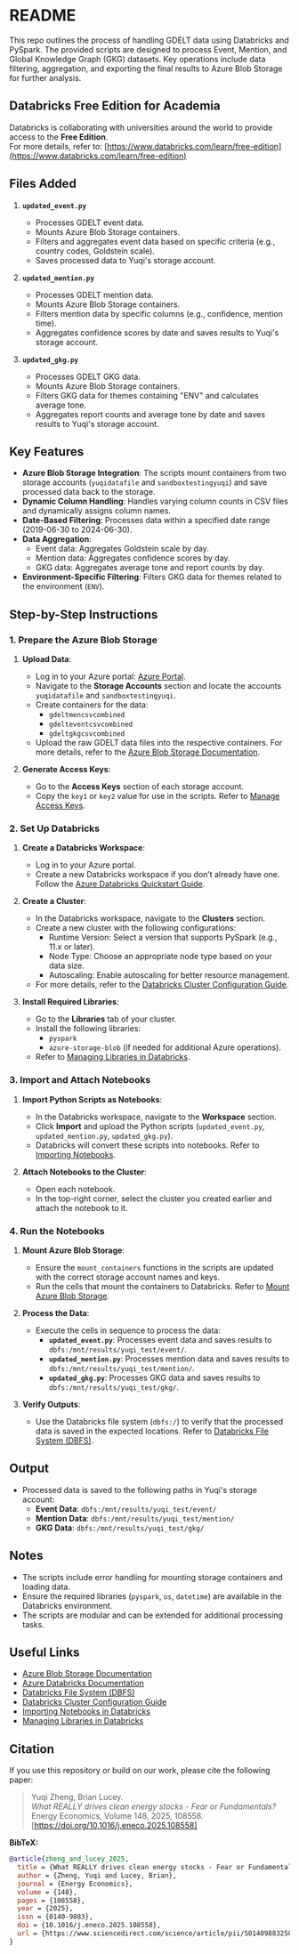 # README
This repo outlines the process of handling GDELT data using Databricks and PySpark. The provided scripts are designed to process Event, Mention, and Global Knowledge Graph (GKG) datasets. Key operations include data filtering, aggregation, and exporting the final results to Azure Blob Storage for further analysis.

## Databricks Free Edition for Academia
Databricks is collaborating with universities around the world to provide access to the **Free Edition**.  
For more details, refer to: [https://www.databricks.com/learn/free-edition](https://www.databricks.com/learn/free-edition)

## Files Added
1. **`updated_event.py`**
   - Processes GDELT event data.
   - Mounts Azure Blob Storage containers.
   - Filters and aggregates event data based on specific criteria (e.g., country codes, Goldstein scale).
   - Saves processed data to Yuqi's storage account.

2. **`updated_mention.py`**
   - Processes GDELT mention data.
   - Mounts Azure Blob Storage containers.
   - Filters mention data by specific columns (e.g., confidence, mention time).
   - Aggregates confidence scores by date and saves results to Yuqi's storage account.

3. **`updated_gkg.py`**
   - Processes GDELT GKG data.
   - Mounts Azure Blob Storage containers.
   - Filters GKG data for themes containing "ENV" and calculates average tone.
   - Aggregates report counts and average tone by date and saves results to Yuqi's storage account.

## Key Features
- **Azure Blob Storage Integration**: The scripts mount containers from two storage accounts (`yuqidatafile` and `sandboxtestingyuqi`) and save processed data back to the storage.
- **Dynamic Column Handling**: Handles varying column counts in CSV files and dynamically assigns column names.
- **Date-Based Filtering**: Processes data within a specified date range (2019-06-30 to 2024-06-30).
- **Data Aggregation**:
  - Event data: Aggregates Goldstein scale by day.
  - Mention data: Aggregates confidence scores by day.
  - GKG data: Aggregates average tone and report counts by day.
- **Environment-Specific Filtering**: Filters GKG data for themes related to the environment (`ENV`).

## Step-by-Step Instructions

### 1. Prepare the Azure Blob Storage
1. **Upload Data**:
   - Log in to your Azure portal: [Azure Portal](https://portal.azure.com/).
   - Navigate to the **Storage Accounts** section and locate the accounts `yuqidatafile` and `sandboxtestingyuqi`.
   - Create containers for the data:
     - `gdeltmencsvcombined`
     - `gdelteventcsvcombined`
     - `gdeltgkgcsvcombined`
   - Upload the raw GDELT data files into the respective containers. For more details, refer to the [Azure Blob Storage Documentation](https://learn.microsoft.com/en-us/azure/storage/blobs/).

2. **Generate Access Keys**:
   - Go to the **Access Keys** section of each storage account.
   - Copy the `key1` or `key2` value for use in the scripts. Refer to [Manage Access Keys](https://learn.microsoft.com/en-us/azure/storage/common/storage-account-keys-manage).

### 2. Set Up Databricks
1. **Create a Databricks Workspace**:
   - Log in to your Azure portal.
   - Create a new Databricks workspace if you don’t already have one. Follow the [Azure Databricks Quickstart Guide](https://docs.azure.cn/en-us/databricks/getting-started).

2. **Create a Cluster**:
   - In the Databricks workspace, navigate to the **Clusters** section.
   - Create a new cluster with the following configurations:
     - Runtime Version: Select a version that supports PySpark (e.g., 11.x or later).
     - Node Type: Choose an appropriate node type based on your data size.
     - Autoscaling: Enable autoscaling for better resource management.
   - For more details, refer to the [Databricks Cluster Configuration Guide](https://learn.microsoft.com/en-us/azure/databricks/clusters/).

3. **Install Required Libraries**:
   - Go to the **Libraries** tab of your cluster.
   - Install the following libraries:
     - `pyspark`
     - `azure-storage-blob` (if needed for additional Azure operations).
   - Refer to [Managing Libraries in Databricks](https://learn.microsoft.com/en-us/azure/databricks/libraries/).

### 3. Import and Attach Notebooks
1. **Import Python Scripts as Notebooks**:
   - In the Databricks workspace, navigate to the **Workspace** section.
   - Click **Import** and upload the Python scripts (`updated_event.py`, `updated_mention.py`, `updated_gkg.py`).
   - Databricks will convert these scripts into notebooks. Refer to [Importing Notebooks](https://docs.databricks.com/aws/en/notebooks/share-code).

2. **Attach Notebooks to the Cluster**:
   - Open each notebook.
   - In the top-right corner, select the cluster you created earlier and attach the notebook to it.

### 4. Run the Notebooks
1. **Mount Azure Blob Storage**:
   - Ensure the `mount_containers` functions in the scripts are updated with the correct storage account names and keys.
   - Run the cells that mount the containers to Databricks. Refer to [Mount Azure Blob Storage](https://learn.microsoft.com/en-us/azure/databricks/data/data-sources/azure/azure-storage).

2. **Process the Data**:
   - Execute the cells in sequence to process the data:
     - **`updated_event.py`**: Processes event data and saves results to `dbfs:/mnt/results/yuqi_test/event/`.
     - **`updated_mention.py`**: Processes mention data and saves results to `dbfs:/mnt/results/yuqi_test/mention/`.
     - **`updated_gkg.py`**: Processes GKG data and saves results to `dbfs:/mnt/results/yuqi_test/gkg/`.

3. **Verify Outputs**:
   - Use the Databricks file system (`dbfs:/`) to verify that the processed data is saved in the expected locations. Refer to [Databricks File System (DBFS)](https://learn.microsoft.com/en-us/azure/databricks/dbfs/).

## Output
- Processed data is saved to the following paths in Yuqi's storage account:
  - **Event Data**: `dbfs:/mnt/results/yuqi_test/event/`
  - **Mention Data**: `dbfs:/mnt/results/yuqi_test/mention/`
  - **GKG Data**: `dbfs:/mnt/results/yuqi_test/gkg/`

## Notes
- The scripts include error handling for mounting storage containers and loading data.
- Ensure the required libraries (`pyspark`, `os`, `datetime`) are available in the Databricks environment.
- The scripts are modular and can be extended for additional processing tasks.

## Useful Links
- [Azure Blob Storage Documentation](https://learn.microsoft.com/en-us/azure/storage/blobs/)
- [Azure Databricks Documentation](https://learn.microsoft.com/en-us/azure/databricks/)
- [Databricks File System (DBFS)](https://learn.microsoft.com/en-us/azure/databricks/dbfs/)
- [Databricks Cluster Configuration Guide](https://learn.microsoft.com/en-us/azure/databricks/clusters/)
- [Importing Notebooks in Databricks](https://docs.databricks.com/aws/en/notebooks/share-code)
- [Managing Libraries in Databricks](https://learn.microsoft.com/en-us/azure/databricks/libraries/)

## Citation

If you use this repository or build on our work, please cite the following paper:

> Yuqi Zheng, Brian Lucey.  
> *What REALLY drives clean energy stocks - Fear or Fundamentals?*  
> Energy Economics, Volume 148, 2025, 108558.  
> [https://doi.org/10.1016/j.eneco.2025.108558]

**BibTeX:**
```bibtex
@article{zheng_and_lucey_2025,
  title = {What REALLY drives clean energy stocks - Fear or Fundamentals?},
  author = {Zheng, Yuqi and Lucey, Brian},
  journal = {Energy Economics},
  volume = {148},
  pages = {108558},
  year = {2025},
  issn = {0140-9883},
  doi = {10.1016/j.eneco.2025.108558},
  url = {https://www.sciencedirect.com/science/article/pii/S0140988325003822}
}
